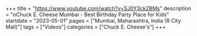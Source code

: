 +++
title = "https://www.youtube.com/watch?v=SJ0Y3ckZBMs"
description = "nChuck E. Cheese Mumbai - Best Birthday Party Place for Kids"
startdate = "2023-05-01"
pages = ["Mumbai, Maharashtra, India (R City Mall)"]
tags = ["Videos"]
categories = ["Chuck E. Cheese's"]
+++

